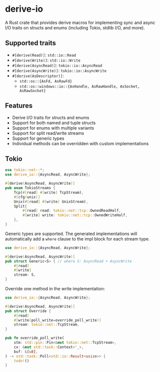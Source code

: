 # derive-io

A Rust crate that provides derive macros for implementing sync and async I/O traits on structs and enums (including Tokio, stdlib I/O, and more).

## Supported traits

- `#[derive(Read)]`: `std::io::Read`
- `#[derive(Write)]`: `std::io::Write`
- `#[derive(AsyncRead)]`: `tokio::io::AsyncRead`
- `#[derive(AsyncWrite)]`: `tokio::io::AsyncWrite`
- `#[derive(AsDescriptor)]`:
    - `std::os::{AsFd, AsRawFd}`
    - `std::os::windows::io::{AsHandle, AsRawHandle, AsSocket, AsRawSocket}`

## Features

- Derive I/O traits for structs and enums
- Support for both named and tuple structs
- Support for enums with multiple variants
- Support for split read/write streams
- Support for generic types
- Individual methods can be overridden with custom implementations

## Tokio

```rust
use tokio::net::*;
use derive_io::{AsyncRead, AsyncWrite};

#[derive(AsyncRead, AsyncWrite)]
pub enum TokioStreams {
    Tcp(#[read] #[write] TcpStream),
    #[cfg(unix)]
    Unix(#[read] #[write] UnixStream),
    Split{ 
        #[read] read: tokio::net::tcp::OwnedReadHalf, 
        #[write] write: tokio::net::tcp::OwnedWriteHalf,
    },
}
```

Generic types are supported. The generated implementations will automatically
add a `where` clause to the impl block for each stream type.

```rust
use derive_io::{AsyncRead, AsyncWrite};

#[derive(AsyncRead, AsyncWrite)]
pub struct Generic<S> { // where S: AsyncRead + AsyncWrite
    #[read]
    #[write]
    stream: S,
}
```

Override one method in the write implementation:

```rust
use derive_io::{AsyncRead, AsyncWrite};

#[derive(AsyncRead, AsyncWrite)]
pub struct Override {
    #[read]
    #[write(poll_write=override_poll_write)]
    stream: tokio::net::TcpStream,
}

pub fn override_poll_write(
    stm: std::pin::Pin<&mut tokio::net::TcpStream>,
    cx: &mut std::task::Context<'_>,
    buf: &[u8],
) -> std::task::Poll<std::io::Result<usize>> {
    todo!()
}
```
